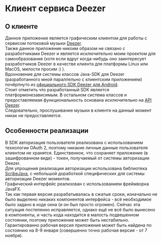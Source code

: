 # Клиент сервиса Deezer

## О клиенте

Данное приложение является графическим клиентом для работы с сервисом потоковой музыки [Deezer](https://www.deezer.com "Ссылка на главный сайт сервиса Deezer").  
Также данное приложение никоим образом не связано с разработчиками Deezer и является исключительно моим проектом для самообразования (хотя если вдруг когда-нибудь оно заинтересует разработчиков Deezer в качестве клиента для платформы Linux или MacOS, милости просим :) ).  
Вдохновение для системы классов Java-SDK для Deezer (разработанного мной параллельно с клиентским приложением) почёрпнуто из [официального SDK Deezer для Android](https://developers.deezer.com/sdk/android "Ссылка на Deezer Android SDK").  
Стоит отметить что разработанный SDK является платформонезависимым.
В остальном система классов и предоставляемая функциональность основана исключительно на [API Deezer](https://developers.deezer.com/api "Ссылка на описание API Deezer").  
Следовательно, прослушивание музыки в клиенте на данный момент никак не предоставляется.  

## Особенности реализации

В SDK авторизация пользователя реализована с использованием технологии OAuth 2, поэтому никакие личные данные пользователя клиентом не хранятся. Единственное, что сохраняет приложение (в зашифрованном виде) - токен, получаемый от системы авторизации Deezer.  
Для упрощения реализации авторизации использована библиотека [ScribeJava](https://github.com/scribejava/scribejava "Ссылка на официальный репозиторий ScribeJava"), с небольшой доработкой специфических для системы авторизации Deezer моментов.  
Графический интерфейс реализован с использованием фреймворка JavaFX.  
Так как первая версия разрабатывалась в сжатые сроки, изначально не было выделено никаких компонентов интерфейса - всё необходимое было задано в коде окна (и он был просто огромен). Сейчас эта ситуация постепенно исправляется, однако ещё не всё было вынесено в компоненты, и часть кода находится в малость подвешенном состоянии, поэтому приложение может быть нестабильно. Гарантированно рабочая версия приложения может быть найдена по состоянию на 8-9 января (совершенно точно рабочая версия - от 7 ноября).
